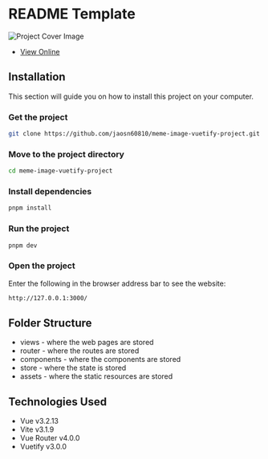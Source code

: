 # README Template

![Project Cover Image](https://user-images.githubusercontent.com/26405746/212473298-9d7f6652-d297-4840-89ea-cac2d5e7b9bb.png)

- [View Online](https://tangerine-monstera-7b5552.netlify.app/)

## Installation

This section will guide you on how to install this project on your computer.

### Get the project

```bash
git clone https://github.com/jaosn60810/meme-image-vuetify-project.git
```

### Move to the project directory

```bash
cd meme-image-vuetify-project
```

### Install dependencies

```bash
pnpm install
```

### Run the project

```bash
pnpm dev
```

### Open the project

Enter the following in the browser address bar to see the website:

```bash
http://127.0.0.1:3000/
```

## Folder Structure

- views - where the web pages are stored
- router - where the routes are stored
- components - where the components are stored
- store - where the state is stored
- assets - where the static resources are stored

## Technologies Used

- Vue v3.2.13
- Vite v3.1.9
- Vue Router v4.0.0
- Vuetify v3.0.0

